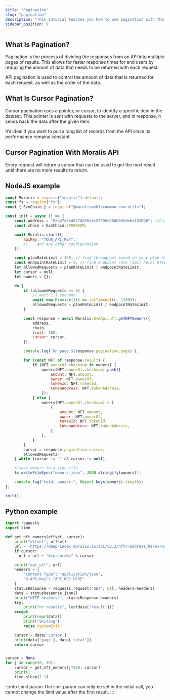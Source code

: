 ```yaml
---
title: "Pagination"
slug: "pagination"
description: "This tutorial teaches you how to use pagination with the Moralis Web3 API."
sidebar_position: 9
---
```

## What Is Pagination?

Pagination is the process of dividing the responses from an API into multiple pages of results. This allows for faster response times for end users by reducing the amount of data that needs to be returned with each request.

API pagination is used to control the amount of data that is returned for each request, as well as the order of the data.

## What Is Cursor Pagination?

Cursor pagination uses a pointer, or cursor, to identify a specific item in the dataset. This pointer is sent with requests to the server, and in response, it sends back the data after the given item.

It’s ideal if you want to pull a long list of records from the API since its performance remains constant.

## Cursor Pagination With Moralis API

Every request will return a cursor that can be used to get the next result until there are no more results to return.

## NodeJS example

```javascript
const Moralis = require("moralis").default;
const fs = require("fs");
const { EvmChain } = require("@moralisweb3/common-evm-utils");

const init = async () => {
    const address = "0xb47e3cd837dDF8e4c57F05d70Ab865de6e193BBB"; //Cryptopunks contract address
    const chain = EvmChain.ETHEREUM;

    await Moralis.start({
        apiKey: "YOUR_API_KEY",
        // ...and any other configuration
    });

    const planRateLimit = 150; // find throughput based on your plan here: https://moralis.io/pricing/#compare
    const endpointRateLimit = 5; // find endpoint rate limit here: https://docs.moralis.io/web3-data-api/evm/reference/compute-units-cu#rate-limit-cost
    let allowedRequests = planRateLimit / endpointRateLimit;
    let cursor = null;
    let owners = {};

    do {
        if (allowedRequests <= 0) {
            // wait 1.1 seconds
            await new Promise((r) => setTimeout(r, 1100));
            allowedRequests = planRateLimit / endpointRateLimit;
        }

        const response = await Moralis.EvmApi.nft.getNFTOwners({
            address,
            chain,
            limit: 100,
            cursor: cursor,
        });

        console.log(`On page ${response.pagination.page}`);

        for (const NFT of response.result) {
            if (NFT.ownerOf.checksum in owners) {
                owners[NFT.ownerOf.checksum].push({
                    amount: NFT.amount,
                    owner: NFT.ownerOf,
                    tokenId: NFT.tokenId,
                    tokenAddress: NFT.tokenAddress,
                });
            } else {
                owners[NFT.ownerOf.checksum] = [
                    {
                        amount: NFT.amount,
                        owner: NFT.ownerOf,
                        tokenId: NFT.tokenId,
                        tokenAddress: NFT.tokenAddress,
                    },
                ];
            }
        }
        cursor = response.pagination.cursor;
        allowedRequests--;
    } while (cursor != "" && cursor != null);

    //save owners in a json file
    fs.writeFileSync("owners.json", JSON.stringify(owners));

    console.log("total owners:", Object.keys(owners).length);
};

init();
```

## Python example

```python
import requests
import time

def get_nft_owners(offset, cursor):
    print("offset", offset)
    url = 'https://deep-index.moralis.io/api/v2.2/nft/<address_here>/owners?chain=polygon&format=decimal'
    if cursor:
      url = url + "&cursor=%s" % cursor

    print("api_url", url)
    headers = {
        "Content-Type": "application/json",
        "X-API-Key": "API_KEY_HERE"
    }
    statusResponse = requests.request("GET", url, headers=headers)
    data = statusResponse.json()
    print("HTTP headers:", statusResponse.headers)
    try:
        print("nr results", len(data['result']))
    except:
        print(repr(data))
        print("exiting")
        raise SystemExit

    cursor = data['cursor']
    print(data['page'], data['total'])
    return cursor


cursor = None
for j in range(0, 10):
    cursor = get_nft_owners(j*500, cursor)
    print()
    time.sleep(1.1)
```

:::info Limit param
The limit param can only be set in the initial call, you cannot change the limit value after the first result.
:::
